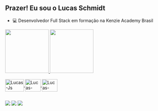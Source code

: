 ## Prazer! Eu sou o Lucas Schmidt
- 💻 Desenvolvedor Full Stack em formação na Kenzie Academy Brasil

<div>
  <a href="https://github.com/LucasSchmidt2021">
  <img height="140em" src="https://github-readme-stats.vercel.app/api?username=awesomelucas&show_icons=true&theme=cobalt&include_all_commits=true&count_private=true&hide_border=true"/>
  <img height="140em" src="https://github-readme-stats.vercel.app/api/top-langs/?username=awesomelucas&layout=compact&langs_count=7&theme=cobalt&hide_border=true"/>
</div>

<div><br>
    <img align="center" alt="Lucas-Js" height="40" width="60" src="https://img.shields.io/badge/JavaScript-F7DF1E?style=for-the-badge&logo=javascript&logoColor=black">
    <img align="center" alt="Lucas-HTML" height="40" width="50" src="https://img.shields.io/badge/HTML5-E34F26?style=for-the-badge&logo=html5&logoColor=white">
    <img align="center" alt="Lucas-CSS" height="40" width="50" src="https://img.shields.io/badge/CSS3-1572B6?style=for-the-badge&logo=css3&logoColor=white">
 </div>

##
 
<div> 
  <a href="https://www.instagram.com/lucas._schmidt/" target="_blank"><img src="https://img.shields.io/badge/-Instagram-%23E4405F?style=for-the-badge&logo=instagram&logoColor=white" target="_blank"></a>
  <a href = "mailto:lucascostaschmidt@gmail.com"><img src="https://img.shields.io/badge/-Gmail-%23333?style=for-the-badge&logo=gmail&logoColor=white" target="_blank"></a>
  <a href="https://www.linkedin.com/in/lucas-iury-costa-schmidt-0635b21ba/" target="_blank"><img src="https://img.shields.io/badge/-LinkedIn-%230077B5?style=for-the-badge&logo=linkedin&logoColor=white" target="_blank"></a 
</div>
